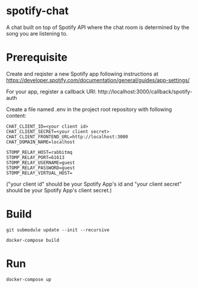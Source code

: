 # spotify-chat
A chat built on top of Spotify API where the chat room is determined by the song you are listening to.

# Prerequisite
Create and reqister a new Spotify app following instructions at https://developer.spotify.com/documentation/general/guides/app-settings/

For your app, register a callback URI: 
http://localhost:3000/callback/spotify-auth

Create a file named .env in the project root repository with following content:

```
CHAT_CLIENT_ID=<your client id>
CHAT_CLIENT_SECRET=<your client secret>
CHAT_CLIENT_FRONTEND_URL=http://localhost:3000
CHAT_DOMAIN_NAME=localhost

STOMP_RELAY_HOST=rabbitmq
STOMP_RELAY_PORT=61613
STOMP_RELAY_USERNAME=guest
STOMP_RELAY_PASSWORD=guest
STOMP_RELAY_VIRTUAL_HOST=
```
("your client id" should be your Spotify App's id and "your client secret" should be your Spotify App's client secret.)


# Build
`git submodule update --init --recursive`

`docker-compose build`

# Run
`docker-compose up`
